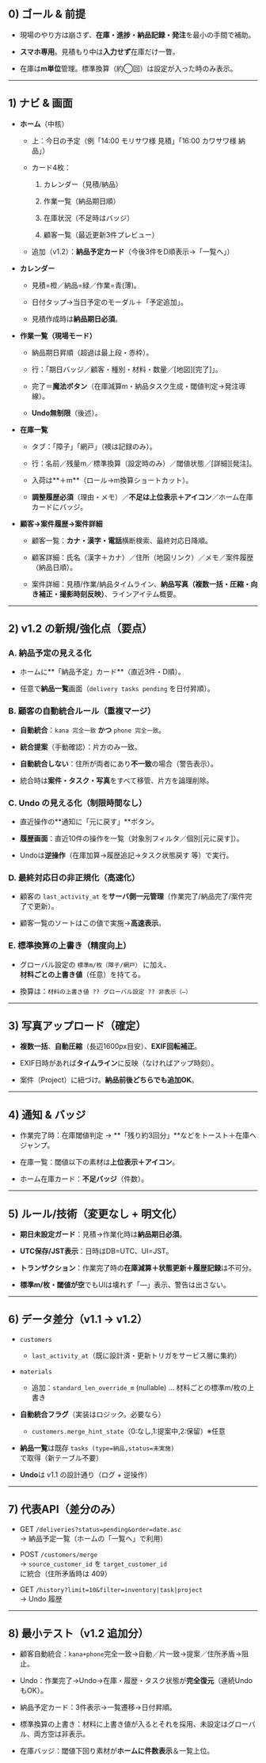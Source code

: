 ## 0) ゴール & 前提

- 現場のやり方は崩さず、**在庫・進捗・納品記録・発注**を最小の手間で補助。
    
- **スマホ専用**。見積もり中は**入力せず**在庫だけ一瞥。
    
- 在庫は**m単位**管理。標準換算（約◯回）は設定が入った時のみ表示。
    

---

## 1) ナビ & 画面

- **ホーム**（中核）
    
    - 上：今日の予定（例「14:00 モリサワ様 見積」「16:00 カワサワ様 納品」）
        
    - カード4枚：
        
        1. カレンダー（見積/納品）
            
        2. 作業一覧（納品期日順）
            
        3. 在庫状況（不足時はバッジ）
            
        4. 顧客一覧（最近更新3件プレビュー）
            
    - 追加（v1.2）：**納品予定カード**（今後3件をD順表示→「一覧へ」）
        
- **カレンダー**
    
    - 見積=橙／納品=緑／作業=青(薄)。
        
    - 日付タップ→当日予定のモーダル＋「予定追加」。
        
    - 見積作成時は**納品期日必須**。
        
- **作業一覧（現場モード）**
    
    - 納品期日昇順（超過は最上段・赤枠）。
        
    - 行：「期日バッジ／顧客・種別・材料・数量／[地図][完了]」。
        
    - 完了＝**魔法ボタン**（在庫減算m・納品タスク生成・閾値判定→発注導線）。
        
    - **Undo無制限**（後述）。
        
- **在庫一覧**
    
    - タブ：「障子」「網戸」（襖は記録のみ）。
        
    - 行：名前／残量m／標準換算（設定時のみ）／閾値状態／[詳細][発注]。
        
    - 入荷は**＋m**（ロール→m換算ショートカット）。
        
    - **調整履歴必須**（理由・メモ）／**不足は上位表示＋アイコン**／ホーム在庫カードにバッジ。
        
- **顧客→案件履歴→案件詳細**
    
    - 顧客一覧：**カナ・漢字・電話**横断検索、最終対応日降順。
        
    - 顧客詳細：氏名（漢字＋カナ）／住所（地図リンク）／メモ／案件履歴（納品日順）。
        
    - 案件詳細：見積/作業/納品タイムライン、**納品写真（複数一括・圧縮・向き補正・撮影時刻反映）**、ラインアイテム概要。
        

---

## 2) v1.2 の新規/強化点（要点）

### A. **納品予定の見える化**

- ホームに**「納品予定」カード**（直近3件・D順）。
    
- 任意で**納品一覧**画面（`delivery tasks pending` を日付昇順）。
    

### B. **顧客の自動統合ルール（重複マージ）**

- **自動統合**：`kana 完全一致` **かつ** `phone 完全一致`。
    
- **統合提案**（手動確認）：片方のみ一致。
    
- **自動統合しない**：住所が両者にあり**不一致**の場合（警告表示）。
    
- 統合時は**案件・タスク・写真**をすべて移管、片方を論理削除。
    

### C. **Undo の見える化**（制限時間なし）

- 直近操作の**通知に「元に戻す」**ボタン。
    
- **履歴画面**：直近10件の操作を一覧（対象別フィルタ／個別[元に戻す]）。
    
- Undoは**逆操作**（在庫加算→履歴追記→タスク状態戻す 等）で実行。
    

### D. **最終対応日の非正規化（高速化）**

- 顧客の `last_activity_at` を**サーバ側一元管理**（作業完了/納品完了/案件完了で更新）。
    
- 顧客一覧のソートはこの値で実施→**高速表示**。
    

### E. **標準換算の上書き（精度向上）**

- グローバル設定の `標準m/枚（障子/網戸）` に加え、  
    **材料ごとの上書き値**（任意）を持てる。
    
- 換算は：`材料の上書き値 ?? グローバル設定 ?? 非表示（—）`
    

---

## 3) 写真アップロード（確定）

- **複数一括**、**自動圧縮**（長辺1600px目安）、**EXIF回転補正**。
    
- EXIF日時があれば**タイムライン**に反映（なければアップ時刻）。
    
- 案件（Project）に紐づけ。**納品前後どちらでも追加OK**。
    

---

## 4) 通知 & バッジ

- 作業完了時：在庫閾値判定 → **「残り約3回分」**などをトースト＋在庫へジャンプ。
    
- 在庫一覧：閾値以下の素材は**上位表示＋アイコン**。
    
- ホーム在庫カード：**不足バッジ**（件数）。
    

---

## 5) ルール/技術（変更なし + 明文化）

- **期日未設定ガード**：見積→作業化時は**納品期日必須**。
    
- **UTC保存/JST表示**：日時はDB=UTC、UI=JST。
    
- **トランザクション**：作業完了時の**在庫減算＋状態更新＋履歴記録**は不可分。
    
- **標準m/枚・閾値が空**でもUIは壊れず「—」表示、警告は出さない。
    

---

## 6) データ差分（v1.1 → v1.2）

- `customers`
    
    - `last_activity_at`（既に設計済・更新トリガをサービス層に集約）
        
- `materials`
    
    - 追加：`standard_len_override_m` (nullable) … 材料ごとの標準m/枚の上書き
        
- **自動統合フラグ**（実装はロジック。必要なら）
    
    - `customers.merge_hint_state`（0:なし,1:提案中,2:保留）※任意
        
- **納品一覧**は既存 `tasks (type=納品,status=未実施)` で取得（新テーブル不要）
    
- **Undo**は v1.1 の設計通り（ログ + 逆操作）
    

---

## 7) 代表API（差分のみ）

- GET `/deliveries?status=pending&order=date.asc`  
    → 納品予定一覧（ホームの「一覧へ」で利用）
    
- POST `/customers/merge`  
    → `source_customer_id` を `target_customer_id` に統合（住所矛盾時は 409）
    
- GET `/history?limit=10&filter=inventory|task|project`  
    → Undo 履歴
    

---

## 8) 最小テスト（v1.2 追加分）

- 顧客自動統合：`kana+phone`完全一致→自動／片一致→提案／住所矛盾→阻止。
    
- Undo：作業完了→Undo→在庫・履歴・タスク状態が**完全復元**（連続UndoもOK）。
    
- 納品予定カード：3件表示→一覧遷移→日付昇順。
    
- 標準換算の上書き：材料に上書き値が入るとそれを採用、未設定はグローバル、両方空は非表示。
    
- 在庫バッジ：閾値下回り素材が**ホームに件数表示**＆一覧上位。